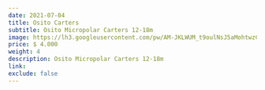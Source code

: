 ```yaml
---
date: 2021-07-04
title: Osito Carters
subtitle: Osito Micropolar Carters 12-18m
image: https://lh3.googleusercontent.com/pw/AM-JKLWUM_t9oulNsJ5aMohtwzCoGn9OsCYlVCH682S1OCBs3CoQDwNBcHejgELtKVHI3dvQ91KrG9qHlwj0WhaGCBO49Nm5Kxz4MeFfgZT4aDumLUVVEWqkTvYSZ5txdYIgrdUHrHzVq0ics6D13VsDMWi_kw=w466-h621-no?authuser=0
price: $ 4.000
weight: 4
description: Osito Micropolar Carters 12-18m
link: 
exclude: false
---
```

